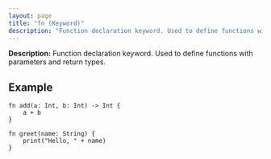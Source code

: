 ```yaml
---
layout: page
title: "fn (Keyword)"
description: "Function declaration keyword. Used to define functions with parameters and return types."
---
```


**Description:** Function declaration keyword. Used to define functions with parameters and return types.

## Example

```osprey
fn add(a: Int, b: Int) -> Int {
    a + b
}

fn greet(name: String) {
    print("Hello, " + name)
}
```
